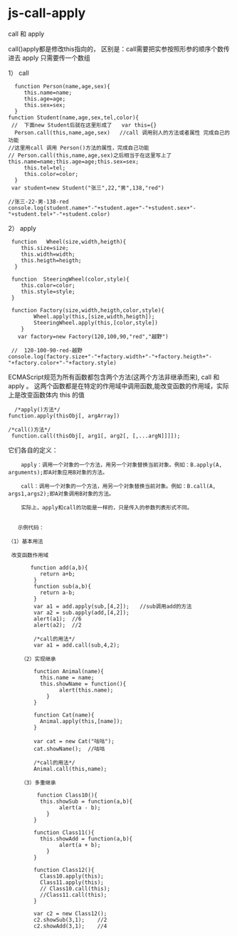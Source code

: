 # js-call-apply
call 和 apply 


  call()apply都是修改this指向的，
      区别是：call需要把实参按照形参的顺序个数传进去
             apply  只需要传一个数组
   
   1） call
   
      function Person(name,age,sex){
         this.name=name;
         this.age=age;
         this.sex=sex;
      }
    function Student(name,age,sex,tel,color){
     //  下面new Student后就在这里形成了   var this={} 
      Person.call(this,name,age,sex)   //call 调用别人的方法或者属性 完成自己的功能
    //这里用call 调用 Person()方法的属性，完成自己功能
    // Person.call(this,name,age,sex)之后相当于在这里写上了 this.name=name;this.age=age;this.sex=sex;
         this.tel=tel;
         this.color=color;
      }
     var student=new Student("张三",22,"男",138,"red")
     
    //张三-22-男-138-red
    console.log(student.name+"-"+student.age+"-"+student.sex+"-"+student.tel+"-"+student.color)

 2） apply
 
     function   Wheel(size,width,heigth){
      	this.size=size;
      	this.width=width;
      	this.heigth=heigth;
      }
       
     function  SteeringWheel(color,style){
     	this.color=color;
     	this.style=style;
     }
        
     function Factory(size,width,heigth,color,style){
        	Wheel.apply(this,[size,width,heigth]);
        	SteeringWheel.apply(this,[color,style])
        }   
       var factory=new Factory(120,100,90,"red","越野")
       
     //  120-100-90-red-越野
    console.log(factory.size+"-"+factory.width+"-"+factory.heigth+"-"+factory.color+"-"+factory.style)
       





ECMAScript规范为所有函数都包含两个方法(这两个方法非继承而来), call 和 apply 。
这两个函数都是在特定的作用域中调用函数,能改变函数的作用域，实际上是改变函数体内 this 的值 

      /*apply()方法*/
    function.apply(thisObj[, argArray])

    /*call()方法*/
     function.call(thisObj[, arg1[, arg2[, [,...argN]]]]);
     
 它们各自的定义：

        apply：调用一个对象的一个方法，用另一个对象替换当前对象。例如：B.apply(A, arguments);即A对象应用B对象的方法。

        call：调用一个对象的一个方法，用另一个对象替换当前对象。例如：B.call(A, args1,args2);即A对象调用B对象的方法。
        
        实际上，apply和call的功能是一样的，只是传入的参数列表形式不同。


       示例代码：

    （1）基本用法

     改变函数作用域

           function add(a,b){
              return a+b;  
            }
            function sub(a,b){
              return a-b;  
            }
            var a1 = add.apply(sub,[4,2]);　　//sub调用add的方法
            var a2 = sub.apply(add,[4,2]);
            alert(a1);  //6     
            alert(a2);  //2

            /*call的用法*/
            var a1 = add.call(sub,4,2);
            
        （2）实现继承 
            
            function Animal(name){
              this.name = name;
              this.showName = function(){
                    alert(this.name);    
                }    
            }

            function Cat(name){
              Animal.apply(this,[name]);    
            }

            var cat = new Cat("咕咕");
            cat.showName();  //咕咕

            /*call的用法*/
            Animal.call(this,name);     
            
        （3）多重继承   
            
             function Class10(){
              this.showSub = function(a,b){
                    alert(a - b);
                }   
            }

            function Class11(){
              this.showAdd = function(a,b){
                    alert(a + b);
                }  
            }

            function Class12(){
              Class10.apply(this);
              Class11.apply(this);   
              // Class10.call(this);
              //Class11.call(this);  
            }

            var c2 = new Class12();
            c2.showSub(3,1);    //2
            c2.showAdd(3,1);    //4
            
            
     
     
